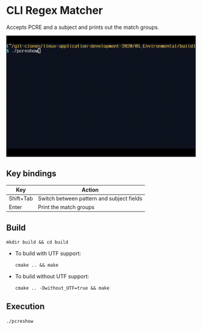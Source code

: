 # CLI Regex Matcher

Accepts PCRE and a subject and prints out the match groups.

![](demo/demo.gif)

## Key bindings

| Key       | Action                                    |
| --------- | ----------------------------------------- |
| Shift+Tab | Switch between pattern and subject fields |
| Enter     | Print the match groups                    |

## Build
```console
mkdir build && cd build
```
- To build with UTF support:
  ```console
  cmake .. && make
  ```
- To build without UTF support:
  ```console
  cmake .. -Dwithout_UTF=true && make
  ```

## Execution
```console
./pcreshow
```
